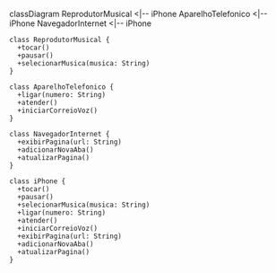classDiagram
    ReprodutorMusical <|-- iPhone
    AparelhoTelefonico <|-- iPhone
    NavegadorInternet <|-- iPhone

    class ReprodutorMusical {
      +tocar()
      +pausar()
      +selecionarMusica(musica: String)
    }

    class AparelhoTelefonico {
      +ligar(numero: String)
      +atender()
      +iniciarCorreioVoz()
    }

    class NavegadorInternet {
      +exibirPagina(url: String)
      +adicionarNovaAba()
      +atualizarPagina()
    }

    class iPhone {
      +tocar()
      +pausar()
      +selecionarMusica(musica: String)
      +ligar(numero: String)
      +atender()
      +iniciarCorreioVoz()
      +exibirPagina(url: String)
      +adicionarNovaAba()
      +atualizarPagina()
    }
